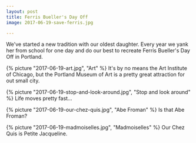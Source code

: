 ```yaml
---
layout: post
title: Ferris Bueller's Day Off
image: 2017-06-19-save-ferris.jpg

---
```


We've started a new tradition with our oldest daughter. Every year we yank her from school for one day and do our best to recreate Ferris Bueller's Day Off in Portland. 


<!--more-->

{% picture "2017-06-19-art.jpg", "Art"  %}
It's by no means the Art Institute of Chicago, but the Portland Museum of Art is a pretty great attraction for out small city. 

{% picture "2017-06-19-stop-and-look-around.jpg", "Stop and look around"  %}
Life moves pretty fast...

{% picture "2017-06-19-our-chez-quis.jpg", "Abe Froman"  %} 
 Is that Abe Froman?

{% picture "2017-06-19-madmoiselles.jpg", "Madmoiselles"  %}
Our Chez Quis is Petite Jacqueline.  







